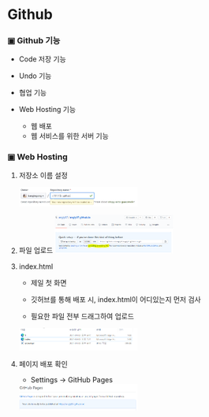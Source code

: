 # Github



### ▣ Github 기능

* Code 저장 기능

* Undo 기능

* 협업 기능

* Web Hosting 기능 

  * 웹 배포
  * 웹 서비스를 위한 서버 기능

  

### ▣ Web Hosting

1. 저장소 이름 설정

   <img src="./img/Github_repository_name_setting.png" width=50% height=50%>
   
   
   
2. 파일 업로드
    <img src="./img/Github_file_upload.png" width="50%" height="50%">

   

3. index.html

   * 제일 첫 화면

   * 깃허브를 통해 배포 시, index.html이 어디있는지 먼저 검사

   * 필요한 파일 전부 드래그하여 업로드
    <img src="./img/Github_file_drag_for_upload.png" width="50%" height="50%">



4. 페이지 배포 확인
   * Settings → GitHub Pages
    <img src="./img/Github_hosting_completed.png" width="50%" height="50%">

